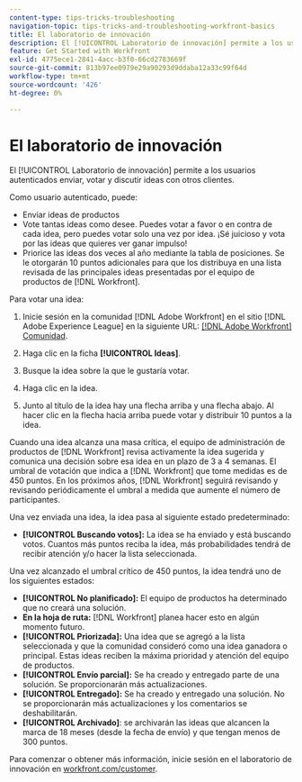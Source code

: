 ```yaml
---
content-type: tips-tricks-troubleshooting
navigation-topic: tips-tricks-and-troubleshooting-workfront-basics
title: El laboratorio de innovación
description: El [!UICONTROL Laboratorio de innovación] permite a los usuarios autenticados enviar, votar y discutir ideas con otros clientes.
feature: Get Started with Workfront
exl-id: 4775ece1-2841-4acc-b3f0-66cd2783669f
source-git-commit: 813b97ee0979e29a90293d9ddaba12a33c99f64d
workflow-type: tm+mt
source-wordcount: '426'
ht-degree: 0%

---
```


# El laboratorio de innovación

El [!UICONTROL Laboratorio de innovación] permite a los usuarios autenticados enviar, votar y discutir ideas con otros clientes.

Como usuario autenticado, puede:

* Enviar ideas de productos
* Vote tantas ideas como desee. Puedes votar a favor o en contra de cada idea, pero puedes votar solo una vez por idea. ¡Sé juicioso y vota por las ideas que quieres ver ganar impulso!
* Priorice las ideas dos veces al año mediante la tabla de posiciones. Se le otorgarán 10 puntos adicionales para que los distribuya en una lista revisada de las principales ideas presentadas por el equipo de productos de [!DNL Workfront].

Para votar una idea:

1. Inicie sesión en la comunidad [!DNL Adobe Workfront] en el sitio [!DNL Adobe Experience League] en la siguiente URL: [[!DNL Adobe Workfront] Comunidad](https://experienceleaguecommunities.adobe.com/t5/workfront/ct-p/workfront).

1. Haga clic en la ficha **[!UICONTROL Ideas]**.

1. Busque la idea sobre la que le gustaría votar.
1. Haga clic en la idea.
1. Junto al título de la idea hay una flecha arriba y una flecha abajo. Al hacer clic en la flecha hacia arriba puede votar y distribuir 10 puntos a la idea.

Cuando una idea alcanza una masa crítica, el equipo de administración de productos de [!DNL Workfront] revisa activamente la idea sugerida y comunica una decisión sobre esa idea en un plazo de 3 a 4 semanas. El umbral de votación que indica a [!DNL Workfront] que tome medidas es de 450 puntos. En los próximos años, [!DNL Workfront] seguirá revisando y revisando periódicamente el umbral a medida que aumente el número de participantes.

Una vez enviada una idea, la idea pasa al siguiente estado predeterminado:

* **[!UICONTROL Buscando votos]:** La idea se ha enviado y está buscando votos. Cuantos más puntos reciba la idea, más probabilidades tendrá de recibir atención y/o hacer la lista seleccionada.

Una vez alcanzado el umbral crítico de 450 puntos, la idea tendrá uno de los siguientes estados:

* **[!UICONTROL No planificado]:** El equipo de productos ha determinado que no creará una solución.
* **En la hoja de ruta:** [!DNL Workfront] planea hacer esto en algún momento futuro.
* **[!UICONTROL Priorizada]:** Una idea que se agregó a la lista seleccionada y que la comunidad consideró como una idea ganadora o principal. Estas ideas reciben la máxima prioridad y atención del equipo de productos.
* **[!UICONTROL Envío parcial]:** Se ha creado y entregado parte de una solución. Se proporcionarán más actualizaciones.
* **[!UICONTROL Entregado]:** Se ha creado y entregado una solución. No se proporcionarán más actualizaciones y los comentarios se deshabilitarán.
* **[!UICONTROL Archivado]**: se archivarán las ideas que alcancen la marca de 18 meses (desde la fecha de envío) y que tengan menos de 300 puntos.

Para comenzar o obtener más información, inicie sesión en el laboratorio de innovación en [workfront.com/customer](https://www.workfront.com/customer).

